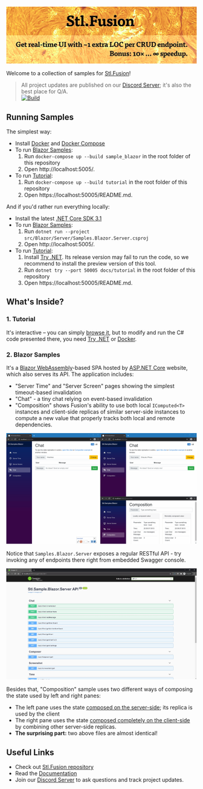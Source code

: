 ![](docs/img/Banner.jpg)

Welcome to a collection of samples for [Stl.Fusion](https://github.com/servicetitan/Stl.Fusion)!

> All project updates are published on our [Discord Server](https://discord.gg/EKEwv6d); it's also the best place for Q/A.\
> [![Build](https://github.com/servicetitan/Stl.Fusion.Samples/workflows/Build/badge.svg)](https://github.com/servicetitan/Stl.Extras/actions?query=workflow%3A%22Build%22)

## Running Samples

The simplest way:
- Install [Docker](https://docs.docker.com/get-docker/) and
  [Docker Compose](https://docs.docker.com/compose/install/)
- To run [Blazor Samples](src/Blazor):
  1. Run `docker-compose up --build sample_blazor` in the root folder of this repository
  2. Open http://localhost:5005/.
- To run [Tutorial](docs/tutorial/README.md):
  1. Run `docker-compose up --build tutorial` in the root folder of this repository
  2. Open https://localhost:50005/README.md.

And if you'd rather run everything locally:
- Install the latest [.NET Core SDK 3.1](https://dotnet.microsoft.com/download)
- To run [Blazor Samples](src/Blazor):
  1. Run `dotnet run --project src/Blazor/Server/Samples.Blazor.Server.csproj`
  2. Open http://localhost:5005/.
- To run [Tutorial](docs/tutorial/README.md):
  1. Install [Try .NET](https://github.com/dotnet/try/blob/master/DotNetTryLocal.md).
     Its release version may fail to run the code, so we recommend to install 
     the preview version of this tool.
  2. Run `dotnet try --port 50005 docs/tutorial` in the root folder of this repository
  3. Open https://localhost:50005/README.md.

## What's Inside?

### 1. Tutorial

It's interactive &ndash; you can simply [browse it](docs/tutorial/README.md), but to
modify and run the C# code presented there, you need
[Try .NET](https://github.com/dotnet/try/blob/master/DotNetTryLocal.md)
or [Docker](https://www.docker.com/).

### 2. Blazor Samples

It's a [Blazor WebAssembly](https://devblogs.microsoft.com/aspnet/blazor-webassembly-3-2-0-now-available/)-based SPA hosted by
[ASP.NET Core](https://dotnet.microsoft.com/apps/aspnet) website,
which also serves its API. The application includes:
* "Server Time" and "Server Screen" pages showing the simplest timeout-based invalidation
* "Chat" - a tiny chat relying on event-based invalidation
* "Composition" shows Fusion's ability to use both  local `IComputed<T>` instances 
  and client-side replicas of similar server-side instances to compute a new value
  that properly tracks both local and remote dependencies.

![](docs/img/Samples-Blazor.gif)

Notice that `Samples.Blazor.Server` exposes a regular RESTful API -
try invoking any of endpoints there right from embedded Swagger console.

![](docs/img/SwaggerDoc.jpg)

Besides that, "Composition" sample uses two different ways of composing the
state used by left and right panes:
  * The left pane uses the state
    [composed on the server-side](https://github.com/servicetitan/Stl.Fusion.Samples/blob/master/src/Blazor/Server/Services/ServerSideComposerService.cs);
    its replica is used by the client
  * The right pane uses the state
    [composed completely on the client-side](https://github.com/servicetitan/Stl.Fusion.Samples/blob/master/src/Blazor/Client/Services/ClientSideComposerService.cs) 
    by combining other server-side replicas.
  * **The surprising part:** two above files are almost identical!

## Useful Links

* Check out [Stl.Fusion repository](https://github.com/servicetitan/Stl.Fusion) 
* Read the [Documentation](https://github.com/servicetitan/Stl.Fusion/blob/master/docs/README.md)
* Join our [Discord Server](https://discord.gg/EKEwv6d) to ask questions and track project updates.
